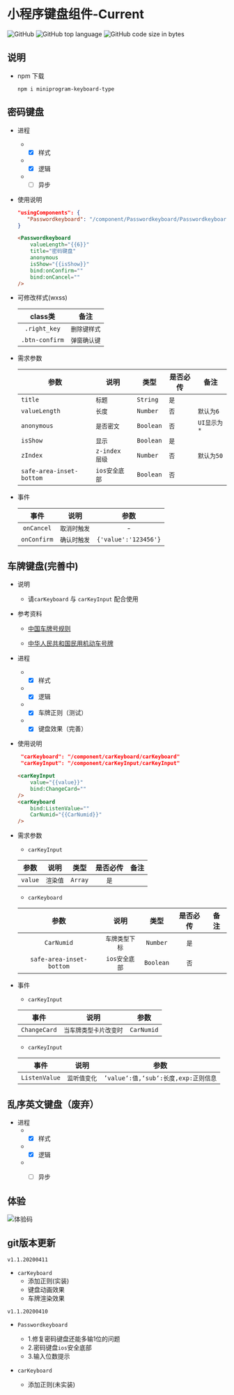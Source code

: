 # 	小程序键盘组件-Current

![GitHub](https://img.shields.io/github/license/SevenDreamYang/SDY_keyboard)
![GitHub top language](https://img.shields.io/github/languages/top/SevenDreamYang/SDY_keyboard)
![GitHub code size in bytes](https://img.shields.io/github/languages/code-size/SevenDreamYang/SDY_keyboard)

## 说明

- npm 下载

  ```
  npm i miniprogram-keyboard-type
  ```

## 密码键盘

- 进程

  -  - [x] 样式
  -  - [x] 逻辑
  -  - [ ] 异步	

- 使用说明

  ```JSON
  "usingComponents": {
     "Passwordkeyboard": "/component/Passwordkeyboard/Passwordkeyboard"
  }	
  ```

  ```html
  <Passwordkeyboard 
      valueLength="{{6}}" 
      title="密码键盘" 
      anonymous 
      isShow="{{isShow}}" 
      bind:onConfirm=""
      bind:onCancel=""
  />
  ```

- 可修改样式(wxss)

  |    class类     |     备注     |
  | :------------: | :----------: |
  |  `.right_key`  | `删除键样式` |
  | `.btn-confirm` | `弹窗确认键` |

- 需求参数

  | 参数                     | 说明           | 类型      | 是否必传 | 备注         |
  | ------------------------ | -------------- | --------- | -------- | ------------ |
  | `title`                  | `标题`         | `String`  | `是`     |              |
  | `valueLength`            | `长度`         | `Number`  | `否`     | `默认为6`    |
  | `anonymous`              | `是否密文`     | `Boolean` | `否`     | `UI显示为 *` |
  | `isShow`                 | `显示`         | `Boolean` | `是`     |              |
  | `zIndex`                 | `z-index 层级` | `Number`  | `否`     | `默认为50`   |
  | `safe-area-inset-bottom` | `ios安全底部`  | `Boolean` | `否`     |              |

- 事件

  |    事件     |     说明     |         参数         |
  | :---------: | :----------: | :------------------: |
  | `onCancel`  | `取消时触发` |          -           |
  | `onConfirm` | `确认时触发` | `{'value':'123456'}` |

## 车牌键盘(完善中)

- 说明

  - 请`carKeyboard` 与 `carKeyInput` 配合使用

- 参考资料

  - [中国车牌号规则](http://www.360doc.com/content/19/1018/10/48933397_867582489.shtml)

  - [中华人民共和国民用机动车号牌](https://zh.wikipedia.org/wiki/%E4%B8%AD%E5%8D%8E%E4%BA%BA%E6%B0%91%E5%85%B1%E5%92%8C%E5%9B%BD%E6%B0%91%E7%94%A8%E6%9C%BA%E5%8A%A8%E8%BD%A6%E5%8F%B7%E7%89%8C)

- 进程

  -  - [x] 样式
  -  - [x] 逻辑
  -  - [x] 车牌正则（测试）
  -  - [x] 键盘效果（完善）

- 使用说明

  ```JSON
   "carKeyboard": "/component/carKeyboard/carKeyboard"
   "carKeyInput": "/component/carKeyInput/carKeyInput"
  ```

  ```HTML
  <carKeyInput  
      value="{{value}}" 
      bind:ChangeCard=""
  />
  <carKeyboard 
      bind:ListenValue=""  
      CarNumid="{{CarNumid}}"
  />
  ```

- 需求参数

  - `carKeyInput`

  |  参数   |   说明   |  类型   | 是否必传 | 备注 |
  | :-----: | :------: | :-----: | :------: | :--: |
  | `value` | `渲染值` | `Array` |   `是`   |      |

  - `carKeyboard`

  |           参数           |      说明      |   类型    | 是否必传 | 备注 |
  | :----------------------: | :------------: | :-------: | :------: | :--: |
  |        `CarNumid`        | `车牌类型下标` | `Number`  |   `是`   |      |
  | `safe-area-inset-bottom` | `ios安全底部`  | `Boolean` |   `否`   |      |

- 事件

  - `carKeyInput`

  |     事件     |          说明          |    参数    |
  | :----------: | :--------------------: | :--------: |
  | `ChangeCard` | `当车牌类型卡片改变时` | `CarNumid` |

  - `carKeyInput`

  |     事件      |     说明     |                 参数                 |
  | :-----------: | :----------: | :----------------------------------: |
  | `ListenValue` | `监听值变化` | `’value‘:值,‘sub‘:长度,exp:正则信息` |

## 乱序英文键盘（废弃）

- 进程
  -  - [x] 样式
  -  - [x] 逻辑
  -  - [ ] 异步	


## 体验

![体验码](https://gitee.com/SevenDreamYang/miniprogram-keyboard-type/raw/master/asset/1.jpg)

## git版本更新

`v1.1.20200411`

- `carKeyboard`
  - 添加正则(实装)
  - 键盘动画效果
  - 车牌渲染效果

`v1.1.20200410`

- `Passwordkeyboard`
  - 1.修复密码键盘还能多输1位的问题
  - 2.密码键盘`ios`安全底部
  - 3.输入位数提示

- `carKeyboard`
  - 添加正则(未实装)
